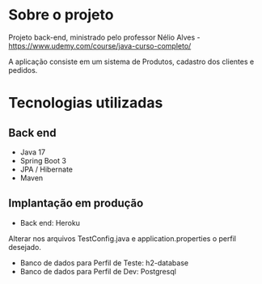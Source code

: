# Sobre o projeto

Projeto back-end, ministrado pelo professor Nélio Alves - https://www.udemy.com/course/java-curso-completo/

A aplicação consiste em um sistema de Produtos, cadastro dos clientes e pedidos.

# Tecnologias utilizadas
## Back end
- Java 17
- Spring Boot 3
- JPA / Hibernate
- Maven
## Implantação em produção
- Back end: Heroku

Alterar nos arquivos TestConfig.java e application.properties o perfil desejado.
- Banco de dados para Perfil de Teste: h2-database
- Banco de dados para Perfil de Dev: Postgresql
